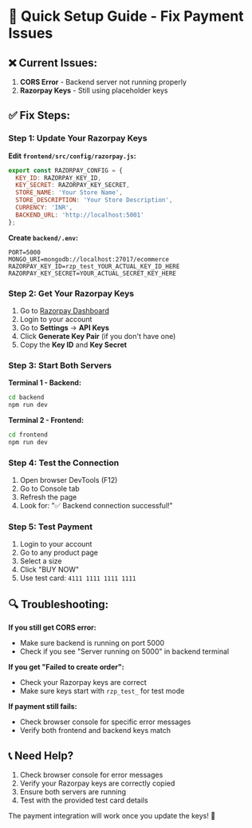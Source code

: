 # 🚀 Quick Setup Guide - Fix Payment Issues

## ❌ Current Issues:
1. **CORS Error** - Backend server not running properly
2. **Razorpay Keys** - Still using placeholder keys

## ✅ Fix Steps:

### Step 1: Update Your Razorpay Keys

**Edit `frontend/src/config/razorpay.js`:**
```javascript
export const RAZORPAY_CONFIG = {
  KEY_ID: RAZORPAY_KEY_ID,
  KEY_SECRET: RAZORPAY_KEY_SECRET, 
  STORE_NAME: 'Your Store Name',
  STORE_DESCRIPTION: 'Your Store Description',
  CURRENCY: 'INR',
  BACKEND_URL: 'http://localhost:5001'
};
```

**Create `backend/.env`:**
```env
PORT=5000
MONGO_URI=mongodb://localhost:27017/ecommerce
RAZORPAY_KEY_ID=rzp_test_YOUR_ACTUAL_KEY_ID_HERE
RAZORPAY_KEY_SECRET=YOUR_ACTUAL_SECRET_KEY_HERE
```

### Step 2: Get Your Razorpay Keys

1. Go to [Razorpay Dashboard](https://dashboard.razorpay.com/)
2. Login to your account
3. Go to **Settings** → **API Keys**
4. Click **Generate Key Pair** (if you don't have one)
5. Copy the **Key ID** and **Key Secret**

### Step 3: Start Both Servers

**Terminal 1 - Backend:**
```bash
cd backend
npm run dev
```

**Terminal 2 - Frontend:**
```bash
cd frontend
npm run dev
```

### Step 4: Test the Connection

1. Open browser DevTools (F12)
2. Go to Console tab
3. Refresh the page
4. Look for: "✅ Backend connection successful!"

### Step 5: Test Payment

1. Login to your account
2. Go to any product page
3. Select a size
4. Click "BUY NOW"
5. Use test card: `4111 1111 1111 1111`

## 🔍 Troubleshooting:

**If you still get CORS error:**
- Make sure backend is running on port 5000
- Check if you see "Server running on 5000" in backend terminal

**If you get "Failed to create order":**
- Check your Razorpay keys are correct
- Make sure keys start with `rzp_test_` for test mode

**If payment still fails:**
- Check browser console for specific error messages
- Verify both frontend and backend keys match

## 📞 Need Help?

1. Check browser console for error messages
2. Verify your Razorpay keys are correctly copied
3. Ensure both servers are running
4. Test with the provided test card details

The payment integration will work once you update the keys! 🎉 